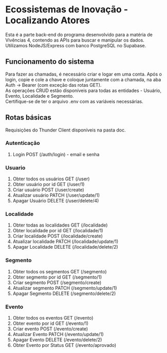 # Ecossistemas de Inovação - Localizando Atores

Esta é a parte back-end do programa desenvolvido para a matéria de Vivências 4, contendo as APIs para buscar e manipular os dados. Utilizamos NodeJS/Express com banco PostgreSQL no Supabase.

## Funcionamento do sistema

Para fazer as chamadas, é necessário criar e logar em uma conta. Após o login, copie e cole a chave e coloque
juntamente com a chamada, na aba Auth -> Bearer (com exceção das rotas GET).  
As operações CRUD estão disponíveis para todas as entidades - Usuário, Evento, Localidade e Segmento.  
Certifique-se de ter o arquivo .env com as variáveis necessárias.  

## Rotas básicas

Requisições do Thunder Client disponíveis na pasta doc.

### Autenticação

1. Login POST (/auth/login) - email e senha

### Usuario

1. Obter todos os usuários GET (/user)
2. Obter usuário por id GET (/user/1)
3. Criar usuário POST (/user/create)
4. Atualizar usuário PATCH (/user/update/1)
5. Apagar Usuário DELETE (/user/delete/4)

### Localidade

1. Obter todas as localidades GET (/localidade)
2. Obter localidade por id GET (/localidade/1)
3. Criar localidade POST (/localidade/create)
4. Atualizar localidade PATCH (/localidade/update/1)
5. Apagar Localidade DELETE (/localidade/delete/2)

### Segmento

1. Obter todos os segmentos GET (/segmento)
2. Obter segmento por id GET (/segmento/1)
3. Criar segmento POST (/segmento/create)
4. Atualizar segmento PATCH (/segmento/update/1)
5. Apagar Segmento DELETE (/segmento/delete/2)

### Evento

1. Obter todos os eventos GET (/evento)
2. Obter evento por id GET (/evento/1)
3. Criar evento POST (/evento/create)
4. Atualizar Evento PATCH (/evento/update/1)
5. Apagar Evento DELETE (/evento/delete/2)
6. Obter Evento por Status GET (/evento/aprovado)
<!-- 7. Atualizar Status do Evento PATCH (/evento/1/aprovado) -->